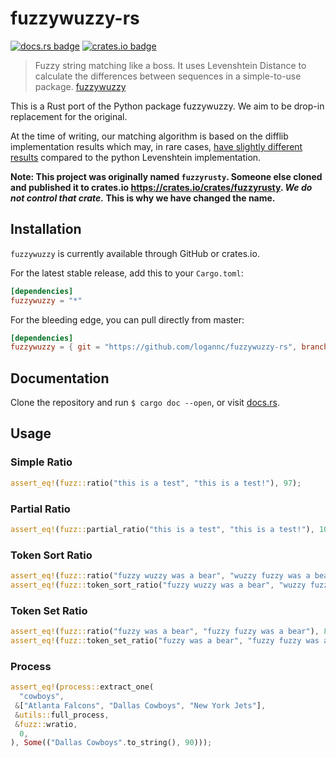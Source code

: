 # fuzzywuzzy-rs

[![docs.rs badge](https://docs.rs/fuzzywuzzy/badge.svg)](https://docs.rs/fuzzywuzzy) [![crates.io badge](https://img.shields.io/crates/v/fuzzywuzzy.svg)](https://crates.io/crates/fuzzywuzzy)

> Fuzzy string matching like a boss. It uses Levenshtein Distance to calculate the differences between sequences in a simple-to-use package.
> [fuzzywuzzy](https://github.com/seatgeek/fuzzywuzzy)

This is a Rust port of the Python package fuzzywuzzy. We aim to be drop-in replacement for the original.

At the time of writing, our matching algorithm is based on the difflib implementation results which may, in rare cases, [have slightly different results](https://github.com/seatgeek/fuzzywuzzy/issues/128) compared to the python Levenshtein implementation.

**Note: This project was originally named `fuzzyrusty`. Someone else cloned and published it to crates.io https://crates.io/crates/fuzzyrusty. _We do not control that crate._ This is why we have changed the name.**

## Installation
`fuzzywuzzy` is currently available through GitHub or crates.io.

For the latest stable release, add this to your `Cargo.toml`:

```toml
[dependencies]
fuzzywuzzy = "*"
```

For the bleeding edge, you can pull directly from master:

```toml
[dependencies]
fuzzywuzzy = { git = "https://github.com/logannc/fuzzywuzzy-rs", branch = "master" }
```

## Documentation
Clone the repository and run `$ cargo doc --open`, or visit [docs.rs](https://docs.rs/crate/fuzzywuzzy/0.0.2).

## Usage
### Simple Ratio
```rust
assert_eq!(fuzz::ratio("this is a test", "this is a test!"), 97);
```
### Partial Ratio
```rust
assert_eq!(fuzz::partial_ratio("this is a test", "this is a test!"), 100);
```
### Token Sort Ratio
```rust
assert_eq!(fuzz::ratio("fuzzy wuzzy was a bear", "wuzzy fuzzy was a bear"), 91);
assert_eq!(fuzz::token_sort_ratio("fuzzy wuzzy was a bear", "wuzzy fuzzy was a bear", true, true), 100);
```
### Token Set Ratio
```rust
assert_eq!(fuzz::ratio("fuzzy was a bear", "fuzzy fuzzy was a bear"), 84);
assert_eq!(fuzz::token_set_ratio("fuzzy was a bear", "fuzzy fuzzy was a bear", true, true), 100);
```
### Process
```rust
assert_eq!(process::extract_one(
  "cowboys",
 &["Atlanta Falcons", "Dallas Cowboys", "New York Jets"],
 &utils::full_process,
 &fuzz::wratio,
  0,
), Some(("Dallas Cowboys".to_string(), 90)));
```
